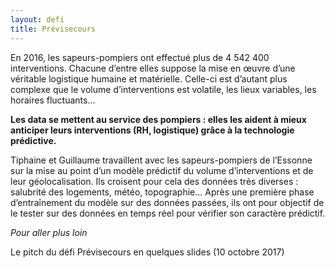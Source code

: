 ```yaml
---
layout: defi
title: Prévisecours
---
```


En 2016, les sapeurs-pompiers ont effectué plus de 4 542 400 interventions. Chacune d’entre elles suppose la mise en œuvre d’une véritable logistique humaine et matérielle. Celle-ci est d’autant plus complexe que le volume d’interventions est volatile, les lieux variables, les horaires fluctuants… 

**Les data se mettent au service des pompiers : elles les aident à mieux anticiper leurs interventions (RH, logistique) grâce à la technologie prédictive.** 

Tiphaine et Guillaume travaillent avec les sapeurs-pompiers de l’Essonne sur la mise au point d’un modèle prédictif du volume d’interventions et de leur géolocalisation. Ils croisent pour cela des données très diverses : salubrité des logements, météo, topographie… Après une première phase d’entraînement du modèle sur des données passées, ils ont pour objectif de le tester sur des données en temps réel pour vérifier son caractère prédictif.

_Pour aller plus loin_

Le pitch du défi Prévisecours en quelques slides (10 octobre 2017)

<script async class="speakerdeck-embed" data-id="bdefd7bf86814fb1ae27c160e3bf08c3" data-ratio="1.41436464088398" src="//speakerdeck.com/assets/embed.js"></script>
